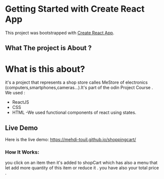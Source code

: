 # Getting Started with Create React App

This project was bootstrapped with [Create React App](https://github.com/facebook/create-react-app).

## What The project is About ?

# What is this about?

it's a project that represents a shop store calles MeStore of electronics (computers,smartphones,cameras...).It's part of the odin Project Course .
We used :
- ReactJS
- CSS
- HTML
-We used functional components of react using states.
## Live Demo
Here is the live demo: https://mehdi-touil.github.io/shoppingcart/

### How It Works:
you click on an item then it's added to shopCart which has also a menu that let add more quantity of this item or reduce it . you have also your total price .

